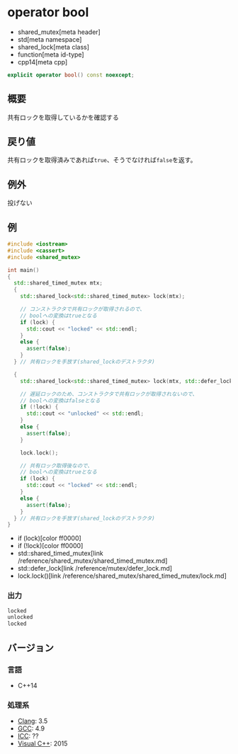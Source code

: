 # operator bool
* shared_mutex[meta header]
* std[meta namespace]
* shared_lock[meta class]
* function[meta id-type]
* cpp14[meta cpp]

```cpp
explicit operator bool() const noexcept;
```

## 概要
共有ロックを取得しているかを確認する


## 戻り値
共有ロックを取得済みであれば`true`、そうでなければ`false`を返す。

## 例外
投げない


## 例
```cpp example
#include <iostream>
#include <cassert>
#include <shared_mutex>

int main()
{
  std::shared_timed_mutex mtx;
  {
    std::shared_lock<std::shared_timed_mutex> lock(mtx);

    // コンストラクタで共有ロックが取得されるので、
    // boolへの変換はtrueとなる
    if (lock) {
      std::cout << "locked" << std::endl;
    }
    else {
      assert(false);
    }
  } // 共有ロックを手放す(shared_lockのデストラクタ)

  {
    std::shared_lock<std::shared_timed_mutex> lock(mtx, std::defer_lock);

    // 遅延ロックのため、コンストラクタで共有ロックが取得されないので、
    // boolへの変換はfalseとなる
    if (!lock) {
      std::cout << "unlocked" << std::endl;
    }
    else {
      assert(false);
    }

    lock.lock();

    // 共有ロック取得後なので、
    // boolへの変換はtrueとなる
    if (lock) {
      std::cout << "locked" << std::endl;
    }
    else {
      assert(false);
    }
  } // 共有ロックを手放す(shared_lockのデストラクタ)
}
```
* if (lock)[color ff0000]
* if (!lock)[color ff0000]
* std::shared_timed_mutex[link /reference/shared_mutex/shared_timed_mutex.md]
* std::defer_lock[link /reference/mutex/defer_lock.md]
* lock.lock()[link /reference/shared_mutex/shared_timed_mutex/lock.md]

### 出力
```cpp
locked
unlocked
locked
```

## バージョン
### 言語
- C++14

### 処理系
- [Clang](/implementation.md#clang): 3.5
- [GCC](/implementation.md#gcc): 4.9
- [ICC](/implementation.md#icc): ??
- [Visual C++](/implementation.md#visual_cpp): 2015
